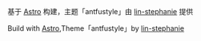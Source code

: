 基于 [Astro](https://astro.build/) 构建，主题「antfustyle」由 [lin-stephanie](https://github.com/lin-stephanie/astro-antfustyle-theme) 提供  
  
Build with [Astro](https://astro.build/),Theme「antfustyle」by [lin-stephanie](https://github.com/lin-stephanie/astro-antfustyle-theme)  